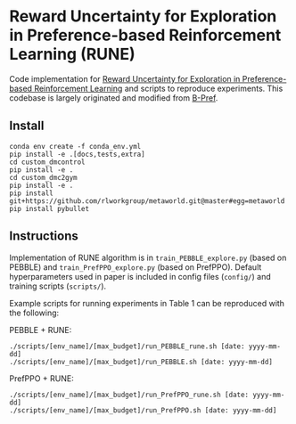 # Reward Uncertainty for Exploration in Preference-based Reinforcement Learning (RUNE)

Code implementation for [Reward Uncertainty for Exploration in Preference-based Reinforcement Learning](https://arxiv.org/abs/2205.12401) and scripts to reproduce experiments. This codebase is largely originated and modified from [B-Pref](https://github.com/rll-research/BPref).


## Install

```
conda env create -f conda_env.yml
pip install -e .[docs,tests,extra]
cd custom_dmcontrol
pip install -e .
cd custom_dmc2gym
pip install -e .
pip install git+https://github.com/rlworkgroup/metaworld.git@master#egg=metaworld
pip install pybullet
```


## Instructions

Implementation of RUNE algorithm is in `train_PEBBLE_explore.py` (based on PEBBLE) and `train_PrefPPO_explore.py` (based on PrefPPO). Default hyperparameters used in paper is included in config files (`config/`) and training scripts (`scripts/`).

Example scripts for running experiments in Table 1 can be reproduced with the following:

PEBBLE + RUNE:

```
./scripts/[env_name]/[max_budget]/run_PEBBLE_rune.sh [date: yyyy-mm-dd]
./scripts/[env_name]/[max_budget]/run_PEBBLE.sh [date: yyyy-mm-dd]
```

PrefPPO + RUNE:

```
./scripts/[env_name]/[max_budget]/run_PrefPPO_rune.sh [date: yyyy-mm-dd]
./scripts/[env_name]/[max_budget]/run_PrefPPO.sh [date: yyyy-mm-dd]
```
